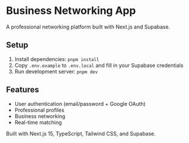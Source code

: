 # Business Networking App

A professional networking platform built with Next.js and Supabase.

## Setup

1. Install dependencies: `pnpm install`
2. Copy `.env.example` to `.env.local` and fill in your Supabase credentials
3. Run development server: `pnpm dev`

## Features

- User authentication (email/password + Google OAuth)
- Professional profiles
- Business networking
- Real-time matching

Built with Next.js 15, TypeScript, Tailwind CSS, and Supabase.
